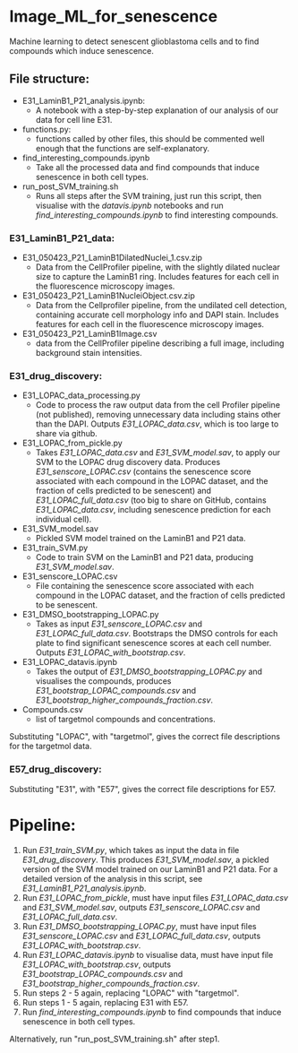 # Image_ML_for_senescence
Machine learning to detect senescent glioblastoma cells and to find compounds which induce senescence.

## File structure: 

* E31_LaminB1_P21_analysis.ipynb:
  - A notebook with a step-by-step explanation of our analysis of our data for cell line E31.
* functions.py:
  - functions called by other files, this should be commented well enough that the functions are self-explanatory.
* find_interesting_compounds.ipynb
  - Take all the processed data and find compounds that induce senescence in both cell types.
* run_post_SVM_training.sh
  - Runs all steps after the SVM training, just run this script, then visualise with the *datavis.ipynb* notebooks and run *find_interesting_compounds.ipynb* to find interesting compounds.

### E31_LaminB1_P21_data:
  * E31_050423_P21_LaminB1DilatedNuclei_1.csv.zip
    - Data from the CellProfiler pipeline, with the slightly dilated nuclear size to capture the LaminB1 ring. Includes features for each cell in the fluorescence microscopy images. 
  * E31_050423_P21_LaminB1NucleiObject.csv.zip
    - Data from the Cellprofiler pipeline, from the undilated cell detection, containing accurate cell morphology info and DAPI stain. Includes features for each cell in the fluorescence microscopy images.
  * E31_050423_P21_LaminB1Image.csv
     - data from the CellProfiler pipeline describing a full image, including background stain intensities. 
### E31_drug_discovery:
  * E31_LOPAC_data_processing.py
    - Code to process the raw output data from the cell Profiler pipeline (not published), removing unnecessary data including stains other than the DAPI. Outputs *E31_LOPAC_data.csv*, which is too large to share via github.  
  * E31_LOPAC_from_pickle.py
    - Takes *E31_LOPAC_data.csv* and *E31_SVM_model.sav*, to apply our SVM to the LOPAC drug discovery data. Produces *E31_senscore_LOPAC.csv* (contains the senescence score associated with each compound in the LOPAC dataset, and the fraction of cells predicted to be senescent) and *E31_LOPAC_full_data.csv* (too big to share on GitHub, contains *E31_LOPAC_data.csv*, including senescence prediction for each individual cell). 
  * E31_SVM_model.sav
    - Pickled SVM model trained on the LaminB1 and P21 data.
  * E31_train_SVM.py
    - Code to train SVM on the LaminB1 and P21 data, producing *E31_SVM_model.sav*.
  * E31_senscore_LOPAC.csv
    - File containing the senescence score associated with each compound in the LOPAC dataset, and the fraction of cells predicted to be senescent.
  * E31_DMSO_bootstrapping_LOPAC.py
    - Takes as input *E31_senscore_LOPAC.csv* and *E31_LOPAC_full_data.csv*. Bootstraps the DMSO controls for each plate to find significant senescence scores at each cell number. Outputs *E31_LOPAC_with_bootstrap.csv*.
  * E31_LOPAC_datavis.ipynb
    - Takes the output of *E31_DMSO_bootstrapping_LOPAC.py* and visualises the compounds, produces *E31_bootstrap_LOPAC_compounds.csv* and *E31_bootstrap_higher_compounds_fraction.csv*.
   * Compounds.csv
     - list of targetmol compounds and concentrations.
    
 Substituting "LOPAC", with "targetmol", gives the correct file descriptions for the targetmol data.

 ### E57_drug_discovery:
 Substituting "E31", with "E57", gives the correct file descriptions for E57.


# Pipeline:

1. Run *E31_train_SVM.py*, which takes as input the data in file *E31_drug_discovery*. This produces *E31_SVM_model.sav*, a pickled version of the SVM model trained on our LaminB1 and P21 data. For a detailed version of the analysis in this script, see *E31_LaminB1_P21_analysis.ipynb*.
2. Run *E31_LOPAC_from_pickle*, must have input files *E31_LOPAC_data.csv* and *E31_SVM_model.sav*, outputs *E31_senscore_LOPAC.csv* and *E31_LOPAC_full_data.csv*.
3. Run *E31_DMSO_bootstrapping_LOPAC.py*, must have input files *E31_senscore_LOPAC.csv* and *E31_LOPAC_full_data.csv*, outputs *E31_LOPAC_with_bootstrap.csv*.
4. Run *E31_LOPAC_datavis.ipynb* to visualise data, must have input file *E31_LOPAC_with_bootstrap.csv*, outputs *E31_bootstrap_LOPAC_compounds.csv* and *E31_bootstrap_higher_compounds_fraction.csv*.
5. Run steps 2 - 5 again, replacing "LOPAC" with "targetmol".
6. Run steps 1 - 5 again, replacing E31 with E57.
7. Run *find_interesting_compounds.ipynb* to find compounds that induce senescence in both cell types.

Alternatively, run "run_post_SVM_training.sh" after step1.
